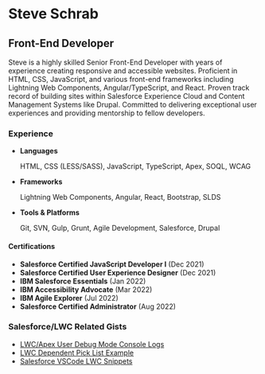 # Steve Schrab
## Front-End Developer

Steve is a highly skilled Senior Front-End Developer with years of experience creating responsive and accessible websites. Proficient in HTML, CSS, JavaScript, and various front-end frameworks including Lightning Web Components, Angular/TypeScript, and React. Proven track record of building sites within Salesforce Experience Cloud and Content Management Systems like Drupal. Committed to delivering exceptional user experiences and providing mentorship to fellow developers.

### Experience
 - **Languages**

   HTML, CSS (LESS/SASS), JavaScript, TypeScript, Apex, SOQL, WCAG

 - **Frameworks**

   Lightning Web Components, Angular, React, Bootstrap, SLDS

 - **Tools & Platforms**

   Git, SVN, Gulp, Grunt, Agile Development, Salesforce, Drupal

#### Certifications

 - **Salesforce Certified JavaScript Developer I** (Dec 2021)
 - **Salesforce Certified User Experience Designer** (Dec 2021)
 - **IBM Salesforce Essentials** (Jan 2022)
 - **IBM Accessibility Advocate** (Mar 2022)
 - **IBM Agile Explorer** (Jul 2022)
 - **Salesforce Certified Administrator** (Aug 2022)

### Salesforce/LWC Related Gists

 - [LWC/Apex User Debug Mode Console Logs](https://gist.github.com/megasmack/0d78fc6044122aa333c6668abf1a5800)
 - [LWC Dependent Pick List Example](https://gist.github.com/megasmack/8e60d139b023057741ff09ee7d9cf9ec)
 - [Salesforce VSCode LWC Snippets](https://gist.github.com/megasmack/fb3ac994ff61ac7c2e84614a8918ac2a)
